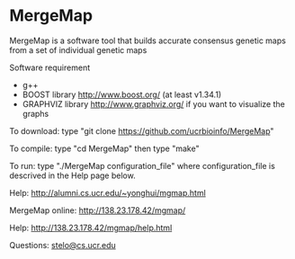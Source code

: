 # MergeMap
MergeMap is a software tool that builds accurate consensus genetic maps from a set of individual genetic maps

Software requirement
- g++
- BOOST library http://www.boost.org/ (at least v1.34.1)
- GRAPHVIZ library http://www.graphviz.org/ if you want to visualize the graphs

To download: type "git clone https://github.com/ucrbioinfo/MergeMap"

To compile: type "cd MergeMap" then type "make"

To run: type "./MergeMap configuration_file" where configuration_file is descrived in the Help page below.

Help: http://alumni.cs.ucr.edu/~yonghui/mgmap.html

MergeMap online: http://138.23.178.42/mgmap/

Help: http://138.23.178.42/mgmap/help.html

Questions: stelo@cs.ucr.edu
